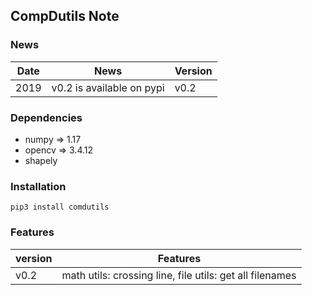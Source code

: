 ## CompDutils Note

### News
| Date       |                                     News                                        |     Version       |
| ---------- | ------------------------------------------------------------------------------- | ----------------- |       
| 2019       | v0.2 is available on pypi                                                       |      v0.2         | 


### Dependencies
- numpy => 1.17
- opencv => 3.4.12
- shapely

### Installation
```
pip3 install comdutils
```

### Features
| version    |                                     Features                                    |
| ---------- | ------------------------------------------------------------------------------- | 
| v0.2       | math utils: crossing line, file utils: get all filenames                        |
